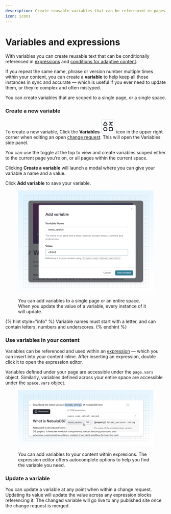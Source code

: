 ```yaml
---
description: Create reusable variables that can be referenced in pages and spaces
icon: icons
---
```


# Variables and expressions

With variables you can create reusable text that can be conditionally referenced in [expressions](formatting/inline.md#expressions) and [conditions for adaptive content](../publishing-documentation/adaptive-content/adapting-your-content.md#working-with-the-condition-editor).&#x20;

If you repeat the same name, phrase or version number multiple times within your content, you can create a **variable** to help keep all those instances in sync and accurate — which is useful if you ever need to update them, or they’re complex and often mistyped.

You can create variables that are scoped to a single page, or a single space.

### Create a new variable

To create a new variable, Click the **Variables** <picture><source srcset="../.gitbook/assets/variables-dark.svg" media="(prefers-color-scheme: dark)"><img src="../.gitbook/assets/variables.svg" alt=""></picture> icon in the upper right corner when editing an open [change request](../collaboration/change-requests.md). This will open the Variables side panel.

You can use the toggle at the top to view and create variables scoped either to the current page you’re on, or all pages within the current space.

Clicking **Create a variable** will launch a modal where you can give your variable a name and a value.

Click **Add variable** to save your variable.

<figure><img src="../.gitbook/assets/variables.jpg" alt="A GitBook screenshot showing the Add variables screen. The variable Name box has been filled with the text ‘latest_version’ and the Value box has been filled with the text ‘v3.04.1’"><figcaption><p>You can add variables to a single page or an entire space. When you update the value of a variable, every instance of it will update.</p></figcaption></figure>

{% hint style="info" %}
Variable names must start with a letter, and can contain letters, numbers and underscores.
{% endhint %}

### Use variables in your content

Variables can be referenced and used within an [expression](formatting/inline.md#expressions) — which you can insert into your content inline. After inserting an expression, double click it to open the expression editor.

Variables defined under your page are accessible under the `page.vars` object. Similarly, variables defined across your entire space are accessible under the `space.vars` object.&#x20;

<figure><img src="../.gitbook/assets/insert-variables-expression.jpg" alt="A GitBook screenshot showing an expression block within the editor. The expression editor is open below it and the ‘space.vars.latest_version’ variable has been selected"><figcaption><p>You can add variables to your content within expresions. The expression editor offers autocomplete options to help you find the variable you need.</p></figcaption></figure>

### Update a variable

You can update a variable at any point when within a change request. Updating its value will update the value across any expression blocks referencing it. The changed variable will go live to any published site once the change request is merged.
